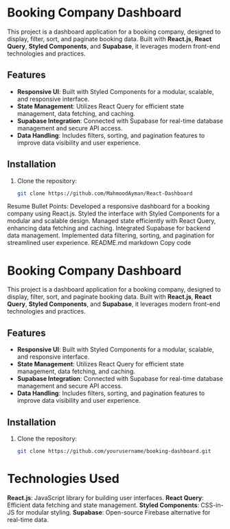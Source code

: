 # Booking Company Dashboard

This project is a dashboard application for a booking company, designed to display, filter, sort, and paginate booking data. Built with **React.js**, **React Query**, **Styled Components**, and **Supabase**, it leverages modern front-end technologies and practices.

## Features

- **Responsive UI**: Built with Styled Components for a modular, scalable, and responsive interface.
- **State Management**: Utilizes React Query for efficient state management, data fetching, and caching.
- **Supabase Integration**: Connected with Supabase for real-time database management and secure API access.
- **Data Handling**: Includes filters, sorting, and pagination features to improve data visibility and user experience.

## Installation

1. Clone the repository:
   ```bash
   git clone https://github.com/MahmoodAyman/React-Dashboard


Resume Bullet Points:
Developed a responsive dashboard for a booking company using React.js.
Styled the interface with Styled Components for a modular and scalable design.
Managed state efficiently with React Query, enhancing data fetching and caching.
Integrated Supabase for backend data management.
Implemented data filtering, sorting, and pagination for streamlined user experience.
README.md
markdown
Copy code
# Booking Company Dashboard

This project is a dashboard application for a booking company, designed to display, filter, sort, and paginate booking data. Built with **React.js**, **React Query**, **Styled Components**, and **Supabase**, it leverages modern front-end technologies and practices.

## Features

- **Responsive UI**: Built with Styled Components for a modular, scalable, and responsive interface.
- **State Management**: Utilizes React Query for efficient state management, data fetching, and caching.
- **Supabase Integration**: Connected with Supabase for real-time database management and secure API access.
- **Data Handling**: Includes filters, sorting, and pagination features to improve data visibility and user experience.

## Installation

1. Clone the repository:
   ```bash
   git clone https://github.com/yourusername/booking-dashboard.git


# Technologies Used
**React.js**: JavaScript library for building user interfaces.
**React Query**: Efficient data fetching and state management.
**Styled Components**: CSS-in-JS for modular styling.
**Supabase**: Open-source Firebase alternative for real-time data.